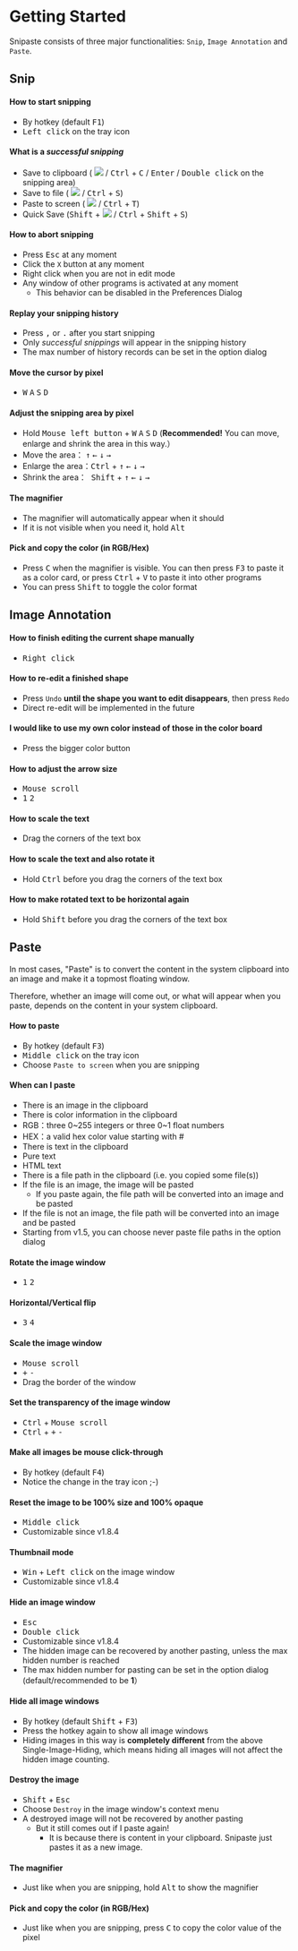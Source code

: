 # Getting Started

Snipaste consists of three major functionalities: `Snip`, `Image Annotation` and `Paste`.

## Snip

#### How to start snipping
* By hotkey (default <kbd>F1</kbd>)
* <kbd>Left click</kbd> on the tray icon

#### What is a _successful snipping_
* Save to clipboard ( ![](https://www.snipaste.com/img/copy16.svg) / <kbd>Ctrl</kbd> + <kbd>C</kbd> / <kbd>Enter</kbd> / <kbd>Double click</kbd> on the snipping area)
* Save to file ( ![](https://www.snipaste.com/img/save16.svg) / <kbd>Ctrl</kbd> + <kbd>S</kbd>)
* Paste to screen ( ![](https://www.snipaste.com/img/pin16.svg) / <kbd>Ctrl</kbd> + <kbd>T</kbd>)
* Quick Save (<kbd>Shift</kbd> + ![](https://www.snipaste.com/img/save16.svg) / <kbd>Ctrl</kbd> + <kbd>Shift</kbd> + <kbd>S</kbd>)

#### How to abort snipping
* Press <kbd>Esc</kbd> at any moment
* Click the `X` button at any moment
* Right click when you are not in edit mode
* Any window of other programs is activated at any moment
  * This behavior can be disabled in the Preferences Dialog

#### Replay your snipping history
* Press <kbd>,</kbd> or <kbd>.</kbd> after you start snipping
* Only _successful snippings_ will appear in the snipping history
* The max number of history records can be set in the option dialog

#### Move the cursor by pixel
 * <kbd>W</kbd> <kbd>A</kbd> <kbd>S</kbd> <kbd>D</kbd>

#### Adjust the snipping area by pixel
* Hold <kbd>Mouse left button</kbd> + <kbd>W</kbd> <kbd>A</kbd> <kbd>S</kbd> <kbd>D</kbd> (**Recommended!** You can move, enlarge and shrink the area in this way.）
* Move the area： <kbd>↑</kbd> <kbd>←</kbd> <kbd>↓</kbd> <kbd>→</kbd>
* Enlarge the area：<kbd>Ctrl</kbd> + <kbd>↑</kbd> <kbd>←</kbd> <kbd>↓</kbd> <kbd>→</kbd>
* Shrink the area：<kbd> Shift</kbd> + <kbd>↑</kbd> <kbd>←</kbd> <kbd>↓</kbd> <kbd>→</kbd>

#### The magnifier
* The magnifier will automatically appear when it should
* If it is not visible when you need it, hold <kbd> Alt</kbd> 

#### Pick and copy the color (in RGB/Hex)
* Press <kbd>C</kbd> when the magnifier is visible. You can then press <kbd>F3</kbd> to paste it as a color card, or press <kbd>Ctrl</kbd> + <kbd>V</kbd> to paste it into other programs
* You can press <kbd>Shift</kbd> to toggle the color format

## Image Annotation
#### How to finish editing the current shape manually
* <kbd>Right click</kbd>

#### How to re-edit a finished shape
* Press `Undo` **until the shape you want to edit disappears**, then press `Redo`
* Direct re-edit will be implemented in the future

#### I would like to use my own color instead of those in the color board
* Press the bigger color button

#### How to adjust the arrow size
* <kbd>Mouse scroll</kbd>
* <kbd>1</kbd> <kbd>2</kbd>

#### How to scale the text
* Drag the corners of the text box

#### How to scale the text and also rotate it
 * Hold <kbd>Ctrl</kbd> before you drag the corners of the text box

#### How to make rotated text to be horizontal again
* Hold <kbd>Shift</kbd> before you drag the corners of the text box

## Paste
In most cases, "Paste" is to convert the content in the system clipboard into an image and make it a topmost floating window.

Therefore, whether an image will come out, or what will appear when you paste, depends on the content in your system clipboard.

#### How to paste
* By hotkey (default <kbd>F3</kbd>)
* <kbd>Middle click</kbd> on the tray icon
* Choose `Paste to screen` when you are snipping

#### When can I paste
* There is an image in the clipboard
* There is color information in the clipboard
 * RGB：three 0~255 integers or three 0~1 float numbers
 * HEX：a valid hex color value starting with #
* There is text in the clipboard
 * Pure text
 * HTML text
* There is a file path in the clipboard (i.e. you copied some file(s))
 * If the file is an image, the image will be pasted
   * If you paste again, the file path will be converted into an image and be pasted
 * If the file is not an image, the file path will be converted into an image and be pasted
 * Starting from v1.5, you can choose never paste file paths in the option dialog

#### Rotate the image window
* <kbd>1</kbd> <kbd>2</kbd>

#### Horizontal/Vertical flip
* <kbd>3</kbd> <kbd>4</kbd>

#### Scale the image window
* <kbd>Mouse scroll</kbd>
* <kbd>+</kbd> <kbd>-</kbd>
* Drag the border of the window

#### Set the transparency of the image window
* <kbd>Ctrl</kbd> + <kbd>Mouse scroll</kbd>
* <kbd>Ctrl</kbd> + <kbd>+</kbd> <kbd>-</kbd>

#### Make all images be mouse click-through
* By hotkey (default <kbd>F4</kbd>)
 * Notice the change in the tray icon ;-)

#### Reset the image to be 100% size and 100% opaque
* <kbd>Middle click</kbd>
 * Customizable since v1.8.4

#### Thumbnail mode
* <kbd>Win</kbd> + <kbd>Left click</kbd> on the image window
 * Customizable since v1.8.4

#### Hide an image window
* <kbd>Esc</kbd>
* <kbd>Double click</kbd>
 * Customizable since v1.8.4
* The hidden image can be recovered by another pasting, unless the max hidden number is reached
* The max hidden number for pasting can be set in the option dialog (default/recommended to be **1**）

#### Hide all image windows
* By hotkey (default <kbd>Shift</kbd> + <kbd>F3</kbd>)
* Press the hotkey again to show all image windows
* Hiding images in this way is **completely different** from the above Single-Image-Hiding, which means hiding all images will not affect the hidden image counting.

#### Destroy the image
* <kbd>Shift</kbd> + <kbd>Esc</kbd>
* Choose `Destroy` in the image window's context menu
* A destroyed image will not be recovered by another pasting
  * But it still comes out if I paste again!
    * It is because there is content in your clipboard. Snipaste just pastes it as a new image.

#### The magnifier
* Just like when you are snipping, hold <kbd>Alt</kbd> to show the magnifier

#### Pick and copy the color (in RGB/Hex)
* Just like when you are snipping, press <kbd>C</kbd> to copy the color value of the pixel
